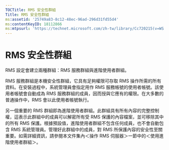 ```yaml
---
TOCTitle: RMS 安全性群組
Title: RMS 安全性群組
ms:assetid: '25749a83-8c12-48ec-96ad-296d31fd55d4'
ms:contentKeyID: 18112866
ms:mtpsurl: 'https://technet.microsoft.com/zh-tw/library/Cc720215(v=WS.10)'
---
```


RMS 安全性群組
==============

RMS 設定會建立兩種群組：RMS 服務群組與進階使用者群組。

RMS 服務群組是本機安全性群組，它具有足夠權限可存取 RMS 操作所需的所有資料。在安裝過程中，系統管理員會指定用作 RMS 服務帳號的使用者帳號。該使用者帳號會自動成為 RMS 服務群組的成員，因而授與它應有的權限。在大多數的普通操作中，RMS 會以此使用者帳號執行。

另一個重要的 RMS 群組即為進階使用者群組。此群組具有所有內容的完整控制權，這表示此群組中的成員可以解密所有受 RMS 保護的內容檔案，並可移除其中的所有 RMS 保護。根據預設值，進階使用者群組不包含任何成員，也不會自動包含 RMS 系統管理員。管理好此群組中的成員，對 RMS 所保護內容的安全性至關重要。如需詳細資訊，請參閱本文件集內＜操作 RMS 伺服器＞一節中的＜使用進階使用者群組＞。

